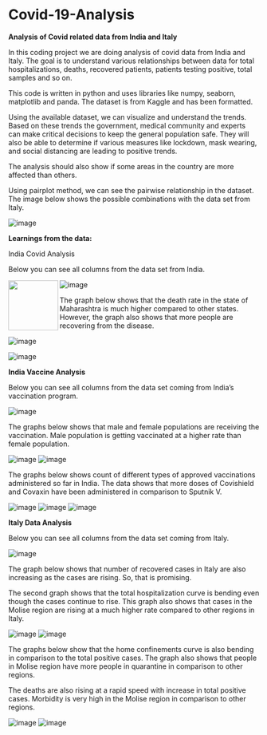 # Covid-19-Analysis

**Analysis of Covid related data from India and Italy**

In this coding project we are doing analysis of covid data from India and Italy. The goal is to understand various relationships between data for total hospitalizations, deaths, recovered patients, patients testing positive, total samples and so on.

This code is written in python and uses libraries like numpy, seaborn, matplotlib and panda.
The dataset is from Kaggle and has been formatted.

Using the available dataset, we can visualize and understand the trends. Based on these trends the government, medical community and experts can make critical decisions to keep the general population safe. They will also be able to determine if various measures like lockdown, mask wearing, and social distancing are leading to positive trends.

The analysis should also show if some areas in the country are more affected than others.

Using pairplot method, we can see the pairwise relationship in the dataset. The image below shows the possible combinations with the data set from Italy.

![image](https://user-images.githubusercontent.com/29782408/121761206-10588600-caf4-11eb-8229-0147347fdcaa.png)

**Learnings from the data:**

India Covid Analysis

Below you can see all columns from the data set from India.

![image](https://user-images.githubusercontent.com/29782408/121761216-22d2bf80-caf4-11eb-8079-32f4644cdc0d.png)
<a href = "url"><img src ="https://user-images.githubusercontent.com/29782408/121761216-22d2bf80-caf4-11eb-8079-32f4644cdc0d.png" align ="left" heigh ="48" width ="100"></a>


The graph below shows that the death rate in the state of Maharashtra is much higher compared to other states. However, the graph also shows that more people are recovering from the disease.


![image](https://user-images.githubusercontent.com/29782408/121761228-38e08000-caf4-11eb-905d-ea21896b2de3.png)


![image](https://user-images.githubusercontent.com/29782408/121761244-44cc4200-caf4-11eb-8c0b-f84526707f2e.png)

**India Vaccine Analysis**

Below you can see all columns from the data set coming from India’s vaccination program.

![image](https://user-images.githubusercontent.com/29782408/121761263-6cbba580-caf4-11eb-9062-c9207f2be1e8.png)


The graphs below shows that male and female populations are receiving the vaccination. Male population is getting vaccinated at a higher rate than female population.

![image](https://user-images.githubusercontent.com/29782408/121760911-bc00d680-caf2-11eb-97bd-f10203883623.png)
![image](https://user-images.githubusercontent.com/29782408/121760917-c15e2100-caf2-11eb-8221-af79a1479808.png)

The graphs below shows count of different types of approved vaccinations administered so far in India. The data shows that more doses of Covishield and Covaxin have been administered in comparison to Sputnik V.


![image](https://user-images.githubusercontent.com/29782408/121760930-d63ab480-caf2-11eb-89ff-e245176fde1e.png)
![image](https://user-images.githubusercontent.com/29782408/121760932-d935a500-caf2-11eb-985b-84b2db2aa6b3.png)
![image](https://user-images.githubusercontent.com/29782408/121760934-dcc92c00-caf2-11eb-8290-d4c69c595dcb.png)

**Italy Data Analysis**

Below you can see all columns from the data set coming from Italy.


![image](https://user-images.githubusercontent.com/29782408/121761319-a391bb80-caf4-11eb-8096-2034eb88418e.png)



The graph below shows that number of recovered cases in Italy are also increasing as the cases are rising. So, that is promising.

The second graph shows that the total hospitalization curve is bending even though the cases continue to rise. This graph also shows that cases in the Molise region are rising at a much higher rate compared to other regions in Italy.

![image](https://user-images.githubusercontent.com/29782408/121761366-f3708280-caf4-11eb-83a7-6f23622b7f80.png)
![image](https://user-images.githubusercontent.com/29782408/121761379-ff5c4480-caf4-11eb-8a24-86965564ac34.png)


The graphs below show that the home confinements curve is also bending in comparison to the total positive cases. The graph also shows that people in Molise region have more people in quarantine in comparison to other regions. 

The deaths are also rising at a rapid speed with increase in total positive cases. Morbidity is very high in the Molise region in comparison to other regions.

![image](https://user-images.githubusercontent.com/29782408/121761353-d89e0e00-caf4-11eb-8092-152609baf17c.png)
![image](https://user-images.githubusercontent.com/29782408/121761358-dd62c200-caf4-11eb-8b24-4867ad44f1ac.png)


